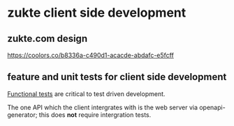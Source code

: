 # zukte client side development

## zukte.com design
https://coolors.co/b8336a-c490d1-acacde-abdafc-e5fcff

## feature and unit tests for client side development

[Functional tests](https://hackr.io/blog/types-of-software-testing) are critical to test driven development.

The one API which the client intergrates with is the web server via openapi-generator; this does **not** require intergration tests.
